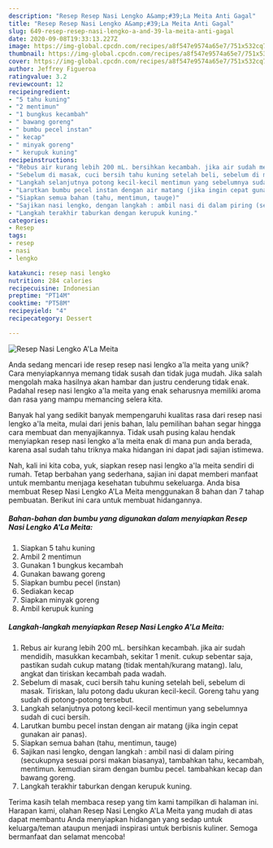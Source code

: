 ```yaml
---
description: "Resep Resep Nasi Lengko A&amp;#39;La Meita Anti Gagal"
title: "Resep Resep Nasi Lengko A&amp;#39;La Meita Anti Gagal"
slug: 649-resep-resep-nasi-lengko-a-and-39-la-meita-anti-gagal
date: 2020-09-08T19:33:13.227Z
image: https://img-global.cpcdn.com/recipes/a8f547e9574a65e7/751x532cq70/resep-nasi-lengko-ala-meita-foto-resep-utama.jpg
thumbnail: https://img-global.cpcdn.com/recipes/a8f547e9574a65e7/751x532cq70/resep-nasi-lengko-ala-meita-foto-resep-utama.jpg
cover: https://img-global.cpcdn.com/recipes/a8f547e9574a65e7/751x532cq70/resep-nasi-lengko-ala-meita-foto-resep-utama.jpg
author: Jeffrey Figueroa
ratingvalue: 3.2
reviewcount: 12
recipeingredient:
- "5 tahu kuning"
- "2 mentimun"
- "1 bungkus kecambah"
- " bawang goreng"
- " bumbu pecel instan"
- " kecap"
- " minyak goreng"
- " kerupuk kuning"
recipeinstructions:
- "Rebus air kurang lebih 200 mL. bersihkan kecambah. jika air sudah mendidih, masukkan kecambah, sekitar 1 menit. cukup sebentar saja, pastikan sudah cukup matang (tidak mentah/kurang matang). lalu, angkat dan tiriskan kecambah pada wadah."
- "Sebelum di masak, cuci bersih tahu kuning setelah beli, sebelum di masak. Tiriskan, lalu potong dadu ukuran kecil-kecil. Goreng tahu yang sudah di potong-potong tersebut."
- "Langkah selanjutnya potong kecil-kecil mentimun yang sebelumnya sudah di cuci bersih."
- "Larutkan bumbu pecel instan dengan air matang (jika ingin cepat gunakan air panas)."
- "Siapkan semua bahan (tahu, mentimun, tauge)"
- "Sajikan nasi lengko, dengan langkah : ambil nasi di dalam piring (secukupnya sesuai porsi makan biasanya), tambahkan tahu, kecambah, mentimun. kemudian siram dengan bumbu pecel. tambahkan kecap dan bawang goreng."
- "Langkah terakhir taburkan dengan kerupuk kuning."
categories:
- Resep
tags:
- resep
- nasi
- lengko

katakunci: resep nasi lengko 
nutrition: 284 calories
recipecuisine: Indonesian
preptime: "PT14M"
cooktime: "PT58M"
recipeyield: "4"
recipecategory: Dessert

---
```



![Resep Nasi Lengko A&#39;La Meita](https://img-global.cpcdn.com/recipes/a8f547e9574a65e7/751x532cq70/resep-nasi-lengko-ala-meita-foto-resep-utama.jpg)

Anda sedang mencari ide resep resep nasi lengko a&#39;la meita yang unik? Cara menyiapkannya memang tidak susah dan tidak juga mudah. Jika salah mengolah maka hasilnya akan hambar dan justru cenderung tidak enak. Padahal resep nasi lengko a&#39;la meita yang enak seharusnya memiliki aroma dan rasa yang mampu memancing selera kita.



Banyak hal yang sedikit banyak mempengaruhi kualitas rasa dari resep nasi lengko a&#39;la meita, mulai dari jenis bahan, lalu pemilihan bahan segar hingga cara membuat dan menyajikannya. Tidak usah pusing kalau hendak menyiapkan resep nasi lengko a&#39;la meita enak di mana pun anda berada, karena asal sudah tahu triknya maka hidangan ini dapat jadi sajian istimewa.


Nah, kali ini kita coba, yuk, siapkan resep nasi lengko a&#39;la meita sendiri di rumah. Tetap berbahan yang sederhana, sajian ini dapat memberi manfaat untuk membantu menjaga kesehatan tubuhmu sekeluarga. Anda bisa membuat Resep Nasi Lengko A&#39;La Meita menggunakan 8 bahan dan 7 tahap pembuatan. Berikut ini cara untuk membuat hidangannya.

<!--inarticleads1-->

##### Bahan-bahan dan bumbu yang digunakan dalam menyiapkan Resep Nasi Lengko A&#39;La Meita:

1. Siapkan 5 tahu kuning
1. Ambil 2 mentimun
1. Gunakan 1 bungkus kecambah
1. Gunakan  bawang goreng
1. Siapkan  bumbu pecel (instan)
1. Sediakan  kecap
1. Siapkan  minyak goreng
1. Ambil  kerupuk kuning




<!--inarticleads2-->

##### Langkah-langkah menyiapkan Resep Nasi Lengko A&#39;La Meita:

1. Rebus air kurang lebih 200 mL. bersihkan kecambah. jika air sudah mendidih, masukkan kecambah, sekitar 1 menit. cukup sebentar saja, pastikan sudah cukup matang (tidak mentah/kurang matang). lalu, angkat dan tiriskan kecambah pada wadah.
1. Sebelum di masak, cuci bersih tahu kuning setelah beli, sebelum di masak. Tiriskan, lalu potong dadu ukuran kecil-kecil. Goreng tahu yang sudah di potong-potong tersebut.
1. Langkah selanjutnya potong kecil-kecil mentimun yang sebelumnya sudah di cuci bersih.
1. Larutkan bumbu pecel instan dengan air matang (jika ingin cepat gunakan air panas).
1. Siapkan semua bahan (tahu, mentimun, tauge)
1. Sajikan nasi lengko, dengan langkah : ambil nasi di dalam piring (secukupnya sesuai porsi makan biasanya), tambahkan tahu, kecambah, mentimun. kemudian siram dengan bumbu pecel. tambahkan kecap dan bawang goreng.
1. Langkah terakhir taburkan dengan kerupuk kuning.




Terima kasih telah membaca resep yang tim kami tampilkan di halaman ini. Harapan kami, olahan Resep Nasi Lengko A&#39;La Meita yang mudah di atas dapat membantu Anda menyiapkan hidangan yang sedap untuk keluarga/teman ataupun menjadi inspirasi untuk berbisnis kuliner. Semoga bermanfaat dan selamat mencoba!
